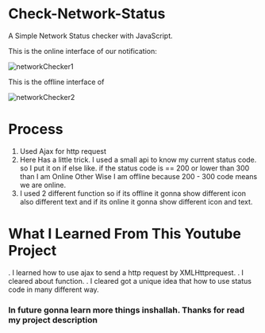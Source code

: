 # Check-Network-Status
A Simple Network Status checker with JavaScript.

This is the online interface of our notification:


![networkChecker1](https://user-images.githubusercontent.com/83594945/125200216-e394ad00-e21e-11eb-9607-7da8029c9c0d.png)




This is the offline interface of

![networkChecker2](https://user-images.githubusercontent.com/83594945/125200218-e55e7080-e21e-11eb-90c2-e5673e6c3e10.png)





# Process

1. Used Ajax for http request
2. Here Has a little trick. I used a small api to know my current status code. so I put it on if else like. if the status code is == 200 or lower than 300 than I am Online Other Wise I am offline because 200 - 300 code means we are online.
3. I used 2 different function so if its offline it gonna show different icon also different text and if its online it gonna show different icon and text.




# What I Learned From This Youtube Project

. I learned how to use ajax to send a http request by XMLHttprequest.
. I cleared about function.
. I cleared got a unique idea that how to use status code in many different way. 


### In future gonna learn more things inshallah. Thanks for read my project description
